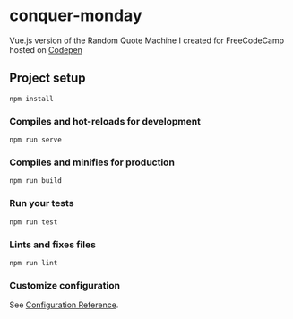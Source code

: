 # conquer-monday
Vue.js version of the Random Quote Machine I created for FreeCodeCamp hosted on [Codepen](https://codepen.io/alexisreina/full/RrKVxg)

## Project setup
```
npm install
```

### Compiles and hot-reloads for development
```
npm run serve
```

### Compiles and minifies for production
```
npm run build
```

### Run your tests
```
npm run test
```

### Lints and fixes files
```
npm run lint
```

### Customize configuration
See [Configuration Reference](https://cli.vuejs.org/config/).
